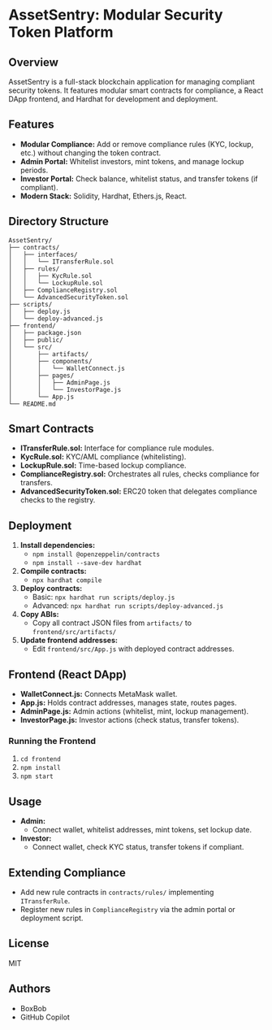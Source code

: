 # AssetSentry: Modular Security Token Platform

## Overview
AssetSentry is a full-stack blockchain application for managing compliant security tokens. It features modular smart contracts for compliance, a React DApp frontend, and Hardhat for development and deployment.

## Features
- **Modular Compliance:** Add or remove compliance rules (KYC, lockup, etc.) without changing the token contract.
- **Admin Portal:** Whitelist investors, mint tokens, and manage lockup periods.
- **Investor Portal:** Check balance, whitelist status, and transfer tokens (if compliant).
- **Modern Stack:** Solidity, Hardhat, Ethers.js, React.

## Directory Structure
```
AssetSentry/
├── contracts/
│   ├── interfaces/
│   │   └── ITransferRule.sol
│   ├── rules/
│   │   ├── KycRule.sol
│   │   └── LockupRule.sol
│   ├── ComplianceRegistry.sol
│   └── AdvancedSecurityToken.sol
├── scripts/
│   ├── deploy.js
│   └── deploy-advanced.js
├── frontend/
│   ├── package.json
│   ├── public/
│   └── src/
│       ├── artifacts/
│       ├── components/
│       │   └── WalletConnect.js
│       ├── pages/
│       │   ├── AdminPage.js
│       │   └── InvestorPage.js
│       └── App.js
└── README.md
```

## Smart Contracts
- **ITransferRule.sol:** Interface for compliance rule modules.
- **KycRule.sol:** KYC/AML compliance (whitelisting).
- **LockupRule.sol:** Time-based lockup compliance.
- **ComplianceRegistry.sol:** Orchestrates all rules, checks compliance for transfers.
- **AdvancedSecurityToken.sol:** ERC20 token that delegates compliance checks to the registry.

## Deployment
1. **Install dependencies:**
   - `npm install @openzeppelin/contracts`
   - `npm install --save-dev hardhat`
2. **Compile contracts:**
   - `npx hardhat compile`
3. **Deploy contracts:**
   - Basic: `npx hardhat run scripts/deploy.js`
   - Advanced: `npx hardhat run scripts/deploy-advanced.js`
4. **Copy ABIs:**
   - Copy all contract JSON files from `artifacts/` to `frontend/src/artifacts/`
5. **Update frontend addresses:**
   - Edit `frontend/src/App.js` with deployed contract addresses.

## Frontend (React DApp)
- **WalletConnect.js:** Connects MetaMask wallet.
- **App.js:** Holds contract addresses, manages state, routes pages.
- **AdminPage.js:** Admin actions (whitelist, mint, lockup management).
- **InvestorPage.js:** Investor actions (check status, transfer tokens).

### Running the Frontend
1. `cd frontend`
2. `npm install`
3. `npm start`

## Usage
- **Admin:**
  - Connect wallet, whitelist addresses, mint tokens, set lockup date.
- **Investor:**
  - Connect wallet, check KYC status, transfer tokens if compliant.

## Extending Compliance
- Add new rule contracts in `contracts/rules/` implementing `ITransferRule`.
- Register new rules in `ComplianceRegistry` via the admin portal or deployment script.

## License
MIT

## Authors
- BoxBob
- GitHub Copilot
